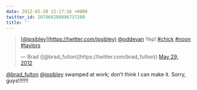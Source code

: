 ```yaml
---
date: 2012-05-30 12:17:16 +0000
twitter_id: 207868288896737280
title: ''
---
```


<blockquote class="twitter-tweet"><p lang="und" dir="ltr"><a href="https://twitter.com/jpsibley?ref_src=twsrc%5Etfw">[@jpsibley](https://twitter.com/jpsibley)</a> <a href="https://twitter.com/oddEvan?ref_src=twsrc%5Etfw">@oddevan</a> Yep! <a href="https://twitter.com/hashtag/chick?src=hash&amp;ref_src=twsrc%5Etfw">#chick</a> <a href="https://twitter.com/hashtag/noon?src=hash&amp;ref_src=twsrc%5Etfw">#noon</a> <a href="https://twitter.com/hashtag/taylors?src=hash&amp;ref_src=twsrc%5Etfw">#taylors</a></p>&mdash; Brad ([@brad_fulton](https://twitter.com/brad_fulton)) <a href="https://twitter.com/brad_fulton/status/207563142740443136?ref_src=twsrc%5Etfw">May 29, 2012</a></blockquote>
<script async src="https://platform.twitter.com/widgets.js" charset="utf-8"></script>

[@brad_fulton](https://twitter.com/brad_fulton) [@jpsibley](https://twitter.com/jpsibley) swamped at work; don’t think I can make it. Sorry, guys!!!!!!!
